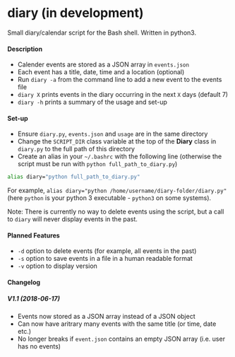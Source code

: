 # diary (in development)
Small diary/calendar script for the Bash shell. Written in python3.

#### Description
- Calender events are stored as a JSON array in `events.json`
- Each event has a title, date, time and a location (optional)
- Run `diary -a` from the command line to add a new event to the events file
- `diary X` prints events in the diary occurring in the next `X` days (default 7)
- `diary -h` prints a summary of the usage and set-up

#### Set-up
- Ensure `diary.py`, `events.json` and `usage` are in the same directory
- Change the `SCRIPT_DIR` class variable at the top of the **Diary** class in `diary.py` to the full path of this directory
- Create an alias in your `~/.bashrc` with the following line (otherwise the script must be run with `python full_path_to_diary.py`)
```sh
alias diary="python full_path_to_diary.py"
```
For example, `alias diary="python /home/username/diary-folder/diary.py"` 
(here `python` is your python 3 executable - `python3` on some systems). 

Note: There is currently no way to delete events using the script, but a call to `diary` will never display events in the past.

#### Planned Features
- `-d` option to delete events (for example, all events in the past)
- `-s` option to save events in a file in a human readable format
- `-v` option to display version

#### Changelog
##### V1.1 (2018-06-17)
- Events now stored as a JSON array instead of a JSON object
- Can now have aritrary many events with the same title (or time, date etc.)
- No longer breaks if `event.json` contains an empty JSON array (i.e. user has no events)
